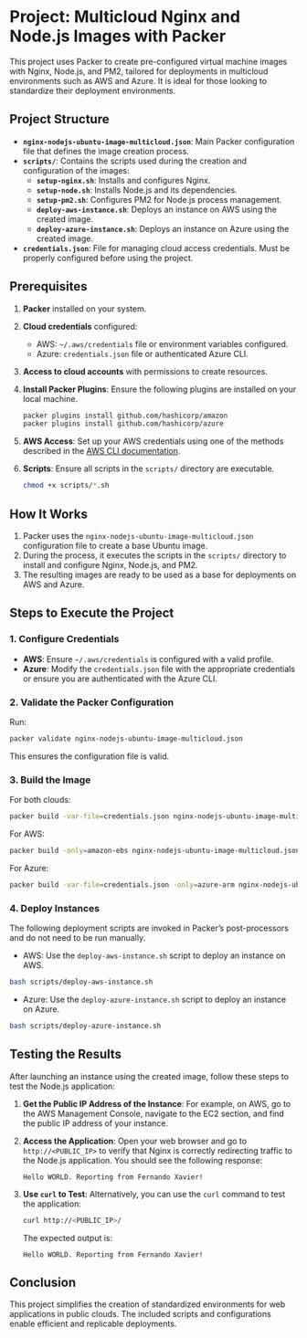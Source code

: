 
# Project: Multicloud Nginx and Node.js Images with Packer

This project uses Packer to create pre-configured virtual machine images with Nginx, Node.js, and PM2, tailored for deployments in multicloud environments such as AWS and Azure. It is ideal for those looking to standardize their deployment environments.

## Project Structure

- **`nginx-nodejs-ubuntu-image-multicloud.json`**: Main Packer configuration file that defines the image creation process.
- **`scripts/`**: Contains the scripts used during the creation and configuration of the images:
  - **`setup-nginx.sh`**: Installs and configures Nginx.
  - **`setup-node.sh`**: Installs Node.js and its dependencies.
  - **`setup-pm2.sh`**: Configures PM2 for Node.js process management.
  - **`deploy-aws-instance.sh`**: Deploys an instance on AWS using the created image.
  - **`deploy-azure-instance.sh`**: Deploys an instance on Azure using the created image.
- **`credentials.json`**: File for managing cloud access credentials. Must be properly configured before using the project.

## Prerequisites

1. **Packer** installed on your system.
2. **Cloud credentials** configured:
   - AWS: `~/.aws/credentials` file or environment variables configured.
   - Azure: `credentials.json` file or authenticated Azure CLI.
3. **Access to cloud accounts** with permissions to create resources.
4. **Install Packer Plugins**: Ensure the following plugins are installed on your local machine.

   ```bash
   packer plugins install github.com/hashicorp/amazon
   packer plugins install github.com/hashicorp/azure
   ```

5. **AWS Access**: Set up your AWS credentials using one of the methods described in the [AWS CLI documentation](https://docs.aws.amazon.com/cli/latest/userguide/cli-configure-files.html).

6. **Scripts**: Ensure all scripts in the `scripts/` directory are executable.

   ```bash
   chmod +x scripts/*.sh
   ```

## How It Works

1. Packer uses the `nginx-nodejs-ubuntu-image-multicloud.json` configuration file to create a base Ubuntu image.
2. During the process, it executes the scripts in the `scripts/` directory to install and configure Nginx, Node.js, and PM2.
3. The resulting images are ready to be used as a base for deployments on AWS and Azure.

## Steps to Execute the Project

### 1. Configure Credentials

- **AWS**: Ensure `~/.aws/credentials` is configured with a valid profile.
- **Azure**: Modify the `credentials.json` file with the appropriate credentials or ensure you are authenticated with the Azure CLI.

### 2. Validate the Packer Configuration

Run:

```bash
packer validate nginx-nodejs-ubuntu-image-multicloud.json
```

This ensures the configuration file is valid.

### 3. Build the Image

For both clouds:

```bash
packer build -var-file=credentials.json nginx-nodejs-ubuntu-image-multicloud.json
```

For AWS:

```bash
packer build -only=amazon-ebs nginx-nodejs-ubuntu-image-multicloud.json
```

For Azure:

```bash
packer build -var-file=credentials.json -only=azure-arm nginx-nodejs-ubuntu-image-multicloud.json
```

### 4. Deploy Instances

The following deployment scripts are invoked in Packer’s post-processors and do not need to be run manually.

- AWS: Use the `deploy-aws-instance.sh` script to deploy an instance on AWS.

```bash
bash scripts/deploy-aws-instance.sh
```

- Azure: Use the `deploy-azure-instance.sh` script to deploy an instance on Azure.

```bash
bash scripts/deploy-azure-instance.sh
```

## Testing the Results

After launching an instance using the created image, follow these steps to test the Node.js application:

1. **Get the Public IP Address of the Instance**:
   For example, on AWS, go to the AWS Management Console, navigate to the EC2 section, and find the public IP address of your instance.

2. **Access the Application**: Open your web browser and go to `http://<PUBLIC_IP>` to verify that Nginx is correctly redirecting traffic to the Node.js application. You should see the following response:

     ```
     Hello WORLD. Reporting from Fernando Xavier!
     ```

3. **Use `curl` to Test**:
   Alternatively, you can use the `curl` command to test the application:
   ```bash
   curl http://<PUBLIC_IP>/
   ```

   The expected output is:
   ```
   Hello WORLD. Reporting from Fernando Xavier!
   ```

## Conclusion

This project simplifies the creation of standardized environments for web applications in public clouds. The included scripts and configurations enable efficient and replicable deployments.
